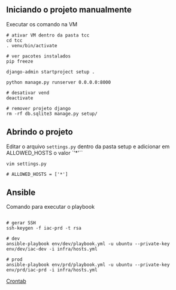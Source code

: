 

## Iniciando o projeto manualmente

Executar os comando na VM

```shell
# ativar VM dentro da pasta tcc
cd tcc
. venv/bin/activate

# ver pacotes instalados
pip freeze

django-admin startproject setup .

python manage.py runserver 0.0.0.0:8000

# desativar vend
deactivate

# remover projeto django
rm -rf db.sqlite3 manage.py setup/
```

## Abrindo o projeto

Editar o arquivo `settings.py` dentro da pasta setup e adicionar em ALLOWED_HOSTS o valor `'*'``

```shell
vim settings.py

# ALLOWED_HOSTS = ['*']
```

## Ansible

Comando para executar o playbook

```shell

# gerar SSH
ssh-keygen -f iac-prd -t rsa

# dev
ansible-playbook env/dev/playbook.yml -u ubuntu --private-key env/dev/iac-dev -i infra/hosts.yml 

# prod
ansible-playbook env/prd/playbook.yml -u ubuntu --private-key env/prd/iac-prd -i infra/hosts.yml 
```

[Crontab](https://crontab.guru/)